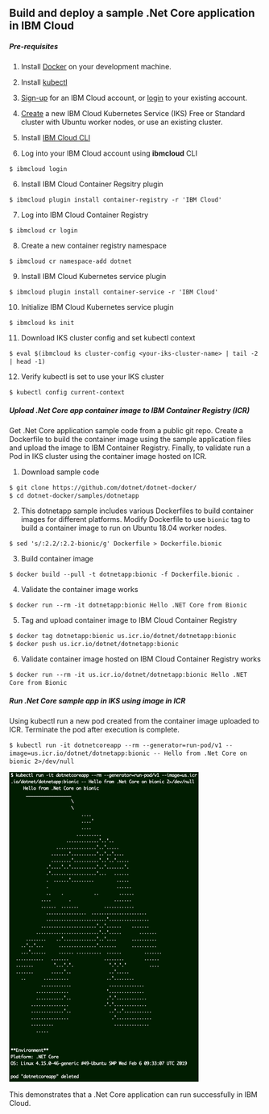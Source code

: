 ## Build and deploy a sample .Net Core application in IBM Cloud

##### Pre-requisites
1. Install [Docker](https://docs.docker.com/install) on your development machine.

2. Install [kubectl](https://kubernetes.io/docs/tasks/tools/install-kubectl/)

3. [Sign-up](https://cloud.ibm.com/registration) for an IBM Cloud account, or [login](https://cloud.ibm.com/login) to your existing account.

4. [Create](https://cloud.ibm.com/kubernetes/catalog/cluster/create) a new IBM Cloud Kubernetes Service (IKS) Free or Standard cluster with Ubuntu worker nodes, or use an existing cluster.

5. Install [IBM Cloud CLI](https://cloud.ibm.com/docs/cli/reference/ibmcloud?topic=cloud-cli-install-ibmcloud-cli#shell_install)

6. Log into your IBM Cloud account using __ibmcloud__ CLI
```
$ ibmcloud login
```

6. Install IBM Cloud Container Regsitry plugin
```
$ ibmcloud plugin install container-registry -r 'IBM Cloud'
```

7. Log into IBM Cloud Container Registry
```
$ ibmcloud cr login
```

8. Create a new container registry namespace
```
$ ibmcloud cr namespace-add dotnet
```

9. Install IBM Cloud Kubernetes service plugin
```
$ ibmcloud plugin install container-service -r 'IBM Cloud'
```

10. Initialize IBM Cloud Kubernetes service plugin
```
$ ibmcloud ks init
```

11. Download IKS cluster config and set kubectl context
```
$ eval $(ibmcloud ks cluster-config <your-iks-cluster-name> | tail -2 | head -1)
```

12. Verify kubectl is set to use your IKS cluster
```
$ kubectl config current-context
```

##### Upload .Net Core app container image to IBM Container Registry (ICR)
Get .Net Core application sample code from a public git repo. Create a Dockerfile to build the container image using the sample application files and upload the image to IBM Container Registry. Finally, to validate run a Pod in IKS cluster using the container image hosted on ICR.

1. Download sample code
```
$ git clone https://github.com/dotnet/dotnet-docker/
$ cd dotnet-docker/samples/dotnetapp
```

2. This dotnetapp sample includes various Dockerfiles to build container images for different platforms. Modify Dockerfile to use `bionic` tag to build a container image to run on Ubuntu 18.04 worker nodes.
```
$ sed 's/:2.2/:2.2-bionic/g' Dockerfile > Dockerfile.bionic
```

3. Build container image
```
$ docker build --pull -t dotnetapp:bionic -f Dockerfile.bionic .
```

4. Validate the container image works
```
$ docker run --rm -it dotnetapp:bionic Hello .NET Core from Bionic
```

5. Tag and upload container image to IBM Cloud Container Registry
```
$ docker tag dotnetapp:bionic us.icr.io/dotnet/dotnetapp:bionic
$ docker push us.icr.io/dotnet/dotnetapp:bionic
```

6. Validate container image hosted on IBM Cloud Container Registry works
```
$ docker run --rm -it us.icr.io/dotnet/dotnetapp:bionic Hello .NET Core from Bionic
```

##### Run .Net Core sample app in IKS using image in ICR
Using kubectl run a new pod created from the container image uploaded to ICR. Terminate the pod after execution is complete.
```
$ kubectl run -it dotnetcoreapp --rm --generator=run-pod/v1 --image=us.icr.io/dotnet/dotnetapp:bionic -- Hello from .Net Core on bionic 2>/dev/null
```
![](./kube-dotnet-pod-output.png)  

This demonstrates that a .Net Core application can run successfully in IBM Cloud.
